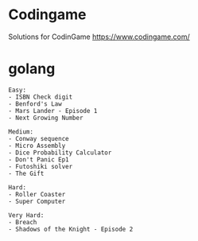 # Codingame
Solutions for CodinGame https://www.codingame.com/

# golang
	Easy:
	- ISBN Check digit
	- Benford's Law
	- Mars Lander - Episode 1
	- Next Growing Number
	
	Medium:
	- Conway sequence
	- Micro Assembly
	- Dice Probability Calculator
	- Don't Panic Ep1
	- Futoshiki solver
	- The Gift

	Hard:
	- Roller Coaster
	- Super Computer

	Very Hard:
	- Breach
	- Shadows of the Knight - Episode 2
